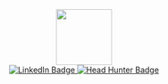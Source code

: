 <div id="header" align="center">
  <img src="https://media.giphy.com/media/LEe5yo2E9Fi3FmuEPK/giphy.gif" width="100"/>
  <div id="badges">  
  <a href="https://www.linkedin.com/in/%D0%B4%D0%B5%D0%BD%D0%B8%D1%81-%D1%88%D0%B8%D0%BF%D0%B5%D0%BB%D0%BE%D0%B2-35254a18a/">
    <img src="https://img.shields.io/badge/LinkedIn-blue?style=for-the-badge&logo=linkedin&logoColor=white" alt="LinkedIn Badge"/>
  </a>
  <a href="https://nn.hh.ru/applicant/resumes/view?resume=3eadd3c2ff061c8afe0039ed1f4671447a6441">
    <img src="https://img.shields.io/badge/head hunter-gren?style=for-the-badge&logo=hh&logoColor=white" alt="Head Hunter Badge"/>
  </a>
  </div>
  <img src="https://komarev.com/ghpvc/?username=Shipastic&style=flat-square&color=blue" alt=""/>
</div>



<!--
**Shipastic/Shipastic** is a ✨ _special_ ✨ repository because its `README.md` (this file) appears on your GitHub profile.

Here are some ideas to get you started:

- 🔭 I’m currently working on ...
- 🌱 I’m currently learning ...
- 👯 I’m looking to collaborate on ...
- 🤔 I’m looking for help with ...
- 💬 Ask me about ...
- 📫 How to reach me: ...
- 😄 Pronouns: ...
- ⚡ Fun fact: ...
-->

